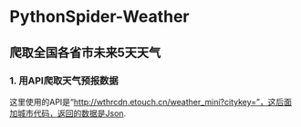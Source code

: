 # PythonSpider-Weather
## 爬取全国各省市未来5天天气
### 1. 用API爬取天气预报数据
  这里使用的API是“http://wthrcdn.etouch.cn/weather_mini?citykey=”，这后面加城市代码，返回的数据是Json.

